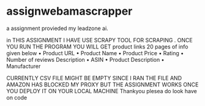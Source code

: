 # assignwebamascrapper
 a assignment provieded my leadzone ai.

in THIS ASSIGNMENT I HAVE USE SCRAPY TOOL FOR SCRAPING .
ONCE YOU RUN THE PROGRAM  YOU WILL GET product links 20 pages of info given below
• Product URL
• Product Name
• Product Price
• Rating
• Number of reviews
Description
• ASIN
• Product Description
• Manufacturer

CURRENTLY CSV FILE MIGHT BE EMPTY SINCE I RAN THE FILE AND AMAZON HAS BLOCKED MY PROXY BUT THE ASSIGNMENT WORKS ONCE YOU DEPLOY IT ON YOUR LOCAL MACHINE 
Thankyou 
 plesea do look have on code
